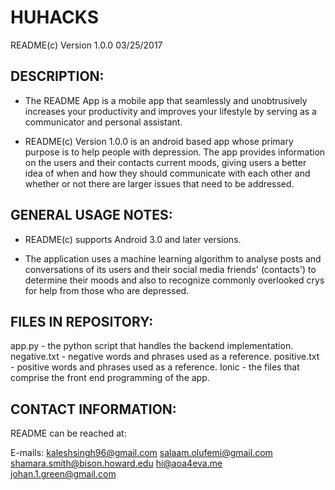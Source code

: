 # HUHACKS

README(c) Version 1.0.0       03/25/2017

DESCRIPTION:
------------
- The README App is a mobile app that seamlessly and unobtrusively increases your
  productivity and improves your lifestyle by serving as a communicator and 
  personal assistant.

- README(c) Version 1.0.0 is an android based app whose primary purpose is to 
  help people with depression. The app provides information on the users and their contacts
  current moods, giving users a better idea of when and how they should communicate with each
  other and whether or not there are larger issues that need to be addressed. 


GENERAL USAGE NOTES:
--------------------

- README(c) supports Android 3.0 and later versions.

- The application uses a machine learning algorithm to analyse posts and conversations 
  of its users and their social media friends' (contacts') to determine their moods and 
  also to recognize commonly overlooked crys for help from those who are depressed.


FILES IN REPOSITORY:
--------------------
app.py - the python script that handles the backend implementation.
negative.txt - negative words and phrases used as a reference.
positive.txt - positive words and phrases used as a reference.
Ionic - the files that comprise the front end programming of the app.

CONTACT INFORMATION:
--------------------
README can be reached at:

E-mails:	kaleshsingh96@gmail.com
		salaam.olufemi@gmail.com
		shamara.smith@bison.howard.edu
		hi@aoa4eva.me
		johan.1.green@gmail.com






